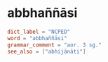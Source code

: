 # abbhaññāsi

``` toml
dict_label = "NCPED"
word = "abbhaññāsi"
grammar_comment = "aor. 3 sg."
see_also = ["abhijānāti"]
```

